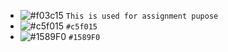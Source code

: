 - ![#f03c15](https://via.placeholder.com/15/f03c15/000000?text=+) `This is used for assignment pupose`
- ![#c5f015](https://via.placeholder.com/15/c5f015/000000?text=+) `#c5f015`
- ![#1589F0](https://via.placeholder.com/15/1589F0/000000?text=+) `#1589F0`
